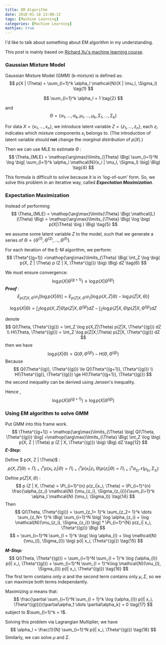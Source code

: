 ```yaml
---
title: EM Algorithm
date: 2018-01-18 13:08:13
tags: [Machine Learning]
categories: [Machine Learning]
mathjax: true
---
```


I'd like to talk about something about EM algorithm in my understanding.

This post is mainly based on [Richard Xu's machine learning course](https://www.bilibili.com/video/av12802062/?from=search&seid=12077428943005827344).

<!-- more -->

### Gaussian Mixture Model

Gaussian Mixture Model (GMM) (k-mixture) is defined as:
$$
p(X | \Theta) = \sum_{l=1}^k \alpha_l \mathcal{N}(X | \mu_l, \Sigma_l) \tag{1}
$$

$$
\sum_{l=1}^k \alpha_l = 1 \tag{2}
$$

and
$$
\Theta = \{ \alpha_1, \dots, \alpha_k, \mu_1, \dots, \mu_k, \Sigma_1, \dots, \Sigma_k \} \tag{3}
$$

For data $X = \{ x_1, \dots, x_n \}$, we introduce latent variable $Z = \{ z_1, \dots, z_n \}$, each $z_i$ indicates which mixture components $x_i$ belongs to. (The introduction of latent variable should **not** change the *marginal distribution* of $p(X)$.)

Then we can use MLE to estimate $\Theta$ : 
$$
\Theta_{MLE} = \mathop{\arg\max}\limits_{\Theta} \Big( \sum_{i=1}^N \log \big[ \sum_{l=1}^k \alpha_l \mathcal{N}(x_i | \mu_l, \Sigma_l) \big] \Big) \tag{4} 
$$

This formula is difficult to solve because it is in 'log-of-sum' form. So, we solve this problem in an iterative way, called ***Expectation Maximization***.


### Expectation Maximization

Instead of performing 
$$
\Theta_{MLE} = \mathop{\arg\max}\limits{\Theta} \Big( \mathcal{L}(\Theta) \Big) = \mathop{\arg\max}\limits_{\Theta} \Big( \log \big( p(X|\Theta) \big ) \Big) \tag{5}
$$

we assume some latent variable $Z$ to the model, such that we generate a series of $\Theta = \{ \Theta^{(1)},  \Theta^{(2)}, \dots, \Theta^{(t)} \}$.

For each iteration of the E-M algorithm, we perform:
$$
\Theta^{(g+1)} =\mathop{\arg\max}\limits_{\Theta} \Big( \int_Z \log \big( p(X, Z | \Theta) p (Z | X, \Theta^{(g)}) \big) \Big) dZ \tag{6}
$$

We must ensure convergence:
$$
\log p(X|\Theta^{(g+1)}) \ge \log p(X|\Theta^{(g)}) \tag{7}
$$
***Proof*** :
$$
E_{p(Z|X, \Theta^{(g)})} \Big[\log p(X|\Theta) \Big] = E_{p(Z|X, \Theta^{(g)})} \Big[\log p(X,Z|\Theta) - \log p(Z|X,\Theta) \Big] \tag{8}
$$

$$
\log p(X|\Theta) =  \int_Z  \log p(X,Z|\Theta) p(Z|X, \Theta^{(g)}) dZ -  \int_Z  \log p(Z|X,\Theta) p(Z|X, \Theta^{(g)}) dZ \tag{9}
$$

denote 
$$
Q(\Theta, \Theta^{(g)}) = \int_Z  \log p(X,Z|\Theta) p(Z|X, \Theta^{(g)}) dZ \\
H(\Theta, \Theta^{(g)}) = \int_Z  \log p(Z|X,\Theta) p(Z|X, \Theta^{(g)}) dZ
$$
then we have
$$
\log p(X|\Theta) =Q(\Theta, \Theta^{(g)}) - H(\Theta, \Theta^{(g)}) \tag{10}
$$
Because 
$$
Q(\Theta^{(g)}, \Theta^{(g)}) \le Q(\Theta^{(g+1)}, \Theta^{(g)}) \\
H(\Theta^{(g)}, \Theta^{(g)}) \ge H(\Theta^{(g+1)}, \Theta^{(g)})
$$
the second inequality can be derived using Jensen's inequality.

Hence , 
$$
\log p(X|\Theta^{(g+1)}) \ge \log p(X|\Theta^{(g)}) \tag{11}
$$

### Using EM algorithm to solve GMM

Put GMM into this frame work.
$$
\Theta^{(g+1)} = \mathop{\arg\max}\limits_{\Theta} \big[ Q(\Theta, \Theta^{(g)}) \big] =\mathop{\arg\max}\limits_{\Theta} \Big( \int_Z \log \big( p(X, Z | \Theta) p (Z | X, \Theta^{(g)}) \big) \Big) dZ \tag{12}
$$
***E-Step:***

Define $ p(X, Z | \Theta)$ :
$$
p(X, Z | \Theta) = \Pi_{i=1}^n p(x_i, z_i | \Theta) = \Pi_{i=1}^n p(x_i|z_i, \Theta) p(z_i|\Theta) =  \Pi_{i=1}^n \alpha_{z_i} \mathcal{N}(\mu_{z_i}, \Sigma_{z_i}) \tag{13}
$$
Define $p (Z | X, \Theta)$ :
$$
p (Z | X, \Theta) = \Pi_{i=1}^{n} p(z_i|x_i, \Theta) = \Pi_{i=1}^{n} \frac{\alpha_{z_i} \mathcal{N} (\mu_{z_i}, \Sigma_{z_i})}{\sum_{l=1}^k \alpha_l \mathcal{N} (\mu_l, \Sigma_l)} \tag{14}
$$
 Then 
$$
Q(\Theta, \Theta^{(g)}) = \sum_{z_1= 1}^k  \sum_{z_2= 1}^k  \dots  \sum_{z_N= 1}^k \Big( \sum_{i=1}^N \big[ \log \alpha_{z_i} + \log \mathcal{N}(\mu_{z_i}, \Sigma_{z_i})  \big] * \Pi_{i=1}^{N}  p(z_i| x_i, \Theta^{(g)}) \Big) 
$$
$$
 = \sum_{i=1}^N \sum_{l = 1}^k \big( \log \alpha_{l} + \log \mathcal{N}(\mu_{l}, \Sigma_{l}) \big) p(l| x_i, \Theta^{(g)}) \tag{15}
$$


***M-Step:***
$$
Q(\Theta, \Theta^{(g)}) = \sum_{i=1}^N \sum_{l = 1}^k  \log (\alpha_{l}) p(l| x_i, \Theta^{(g)})  + \sum_{i=1}^N \sum_{l = 1}^k\log \mathcal{N}(\mu_{l}, \Sigma_{l}) p(l| x_i, \Theta^{(g)}) \tag{16}
$$
The first term contains only $\alpha$ and the second term contains only $\mu, \Sigma$, so we can maximize both terms independantly.

Maximizing $\alpha$ means that:
$$
\frac{\partial \sum_{i=1}^N \sum_{l = 1}^k  \log (\alpha_{l}) p(l| x_i, \Theta^{(g)})}{\partial\alpha_1 \dots \partial\alpha_k} = 0 \tag{17}
$$
subject to $\sum_{l=1}^k = 1$. 

Solving this problem via Lagrangian Multiplier, we have
$$
\alpha_l = \frac{1}{N} \sum_{i=1}^N p(l| x_i, \Theta^{(g)}) \tag{18}
$$
Similarly, we can solve $\mu$ and $\Sigma$.

 













